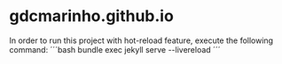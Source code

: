 # gdcmarinho.github.io

In order to run this project with hot-reload feature, execute the following command:
´´´bash
bundle exec jekyll serve --livereload
´´´